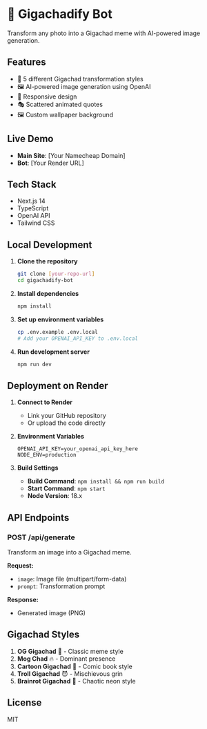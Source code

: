 # 💪 Gigachadify Bot

Transform any photo into a Gigachad meme with AI-powered image generation.

## Features
- 🎨 5 different Gigachad transformation styles
- 🖼️ AI-powered image generation using OpenAI
- 📱 Responsive design
- 🎭 Scattered animated quotes
- 🖼️ Custom wallpaper background

## Live Demo
- **Main Site**: [Your Namecheap Domain]
- **Bot**: [Your Render URL]

## Tech Stack
- Next.js 14
- TypeScript
- OpenAI API
- Tailwind CSS

## Local Development

1. **Clone the repository**
   ```bash
   git clone [your-repo-url]
   cd gigachadify-bot
   ```

2. **Install dependencies**
   ```bash
   npm install
   ```

3. **Set up environment variables**
   ```bash
   cp .env.example .env.local
   # Add your OPENAI_API_KEY to .env.local
   ```

4. **Run development server**
   ```bash
   npm run dev
   ```

## Deployment on Render

1. **Connect to Render**
   - Link your GitHub repository
   - Or upload the code directly

2. **Environment Variables**
   ```
   OPENAI_API_KEY=your_openai_api_key_here
   NODE_ENV=production
   ```

3. **Build Settings**
   - **Build Command**: `npm install && npm run build`
   - **Start Command**: `npm start`
   - **Node Version**: 18.x

## API Endpoints

### POST /api/generate
Transform an image into a Gigachad meme.

**Request:**
- `image`: Image file (multipart/form-data)
- `prompt`: Transformation prompt

**Response:**
- Generated image (PNG)

## Gigachad Styles
1. **OG Gigachad** 💪 - Classic meme style
2. **Mog Chad** 🔥 - Dominant presence
3. **Cartoon Gigachad** 🎨 - Comic book style
4. **Troll Gigachad** 😈 - Mischievous grin
5. **Brainrot Gigachad** 🧠 - Chaotic neon style

## License
MIT
